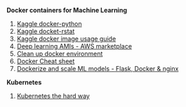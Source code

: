 **Docker containers for Machine Learning**

1. [Kaggle docker-python](https://github.com/Kaggle/docker-python)
2. [Kaggle docket-rstat](https://hub.docker.com/r/kaggle/rstats/)
3. [Kaggle docker image usage guide](https://www.kaggle.com/general/20036)
4. [ Deep learning AMIs - AWS marketplace](https://aws.amazon.com/marketplace/pp/B07Y43P7X5?qid=1590729603421&sr=0-1&ref_=srh_res_product_title)
5. [Clean up docker environment](https://www.digitalocean.com/community/tutorials/how-to-remove-docker-images-containers-and-volumes)
6. [Docker Cheat sheet](https://raw.githubusercontent.com/sangam14/dockercheatsheets/master/dockercheatsheet8.png)
7. [Dockerize and scale ML models - Flask, Docker & nginx](https://medium.com/@itaymelamed/building-a-python-scalable-flask-application-using-docker-compose-and-nginx-load-balancer-10b650e0a1b5)


**Kubernetes**

1. [Kubernetes the hard way](https://github.com/kelseyhightower/kubernetes-the-hard-way)


